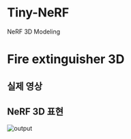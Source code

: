 # Tiny-NeRF
NeRF 3D Modeling

# Fire extinguisher 3D

## 실제 영상


## NeRF 3D 표현

![output](https://github.com/youngbin03/Tiny-NeRF/assets/87307678/fd881f27-992c-4e10-becf-e4d22c0c5bd1)
